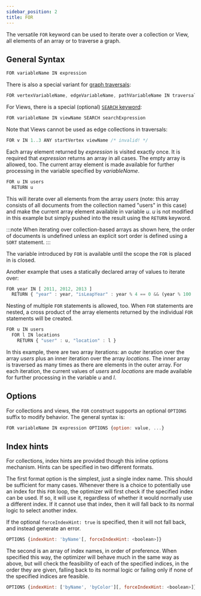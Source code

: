 ```yaml
---
sidebar_position: 2
title: FOR
---
```


The versatile `FOR` keyword can be used to iterate over a collection or View, all elements of an array or to traverse a graph.

## General Syntax

```js
FOR variableName IN expression
```

There is also a special variant for [graph traversals](../../../graphs/graph-queries/traversals.md):

```js
FOR vertexVariableName, edgeVariableName, pathVariableName IN traversalExpression
```

For Views, there is a special (optional) [`SEARCH` keyword](search.md):

```js
FOR variableName IN viewName SEARCH searchExpression
```

Note that Views cannot be used as edge collections in traversals:

```js
FOR v IN 1..3 ANY startVertex viewName /* invalid! */
```

Each array element returned by _expression_ is visited exactly once. It is required that _expression_ returns an array in all cases. The empty array is allowed, too. The current array element is made available for further processing in the variable specified by _variableName_.

```js
FOR u IN users
  RETURN u
```

This will iterate over all elements from the array _users_ (note: this array consists of all documents from the collection named "users" in this case) and make the current array element available in variable _u_. _u_ is not modified in this example but simply pushed into the result using the `RETURN` keyword.

:::note
When iterating over collection-based arrays as shown here, the order of documents is undefined unless an explicit sort order is defined using a `SORT` statement.
:::

The variable introduced by `FOR` is available until the scope the `FOR` is placed in is closed.

Another example that uses a statically declared array of values to iterate over:

```js
FOR year IN [ 2011, 2012, 2013 ]
  RETURN { "year" : year, "isLeapYear" : year % 4 == 0 && (year % 100 != 0 || year % 400 == 0) }
```

Nesting of multiple `FOR` statements is allowed, too. When `FOR` statements are nested, a cross product of the array elements returned by the individual `FOR` statements will be created.

```js
FOR u IN users
  FOR l IN locations
    RETURN { "user" : u, "location" : l }
```

In this example, there are two array iterations: an outer iteration over the array _users_ plus an inner iteration over the array _locations_. The inner array is traversed as many times as there are elements in the outer array.  For each iteration, the current values of _users_ and _locations_ are made available for further processing in the variable _u_ and _l_.

## Options

For collections and views, the `FOR` construct supports an optional `OPTIONS` suffix to modify behavior. The general syntax is:

```js
FOR variableName IN expression OPTIONS {option: value, ...}
```

## Index hints

For collections, index hints are provided though this inline options mechanism. Hints can be specified in two different formats.

The first format option is the simplest, just a single index name. This should be sufficient for many cases. Whenever there is a choice to potentially use an index for this `FOR` loop, the optimizer will first check if the specified index can be used. If so, it will use it, regardless of whether it would normally use a different index. If it cannot use that index, then it will fall back to its normal logic to select another index.

If the optional `forceIndexHint: true` is specified, then it will not fall back, and instead generate an error.

```js
OPTIONS {indexHint: 'byName'[, forceIndexHint: <boolean>]}
```

The second is an array of index names, in order of preference. When specified this way, the optimizer will behave much in the same way as above, but will check the feasibility of each of the specified indices, in the order they are given, falling back to its normal logic or failing only if none of the specified indices are feasible.

```js
OPTIONS {indexHint: ['byName', 'byColor'][, forceIndexHint: <boolean>]}
```
